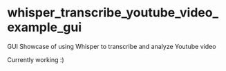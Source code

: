 # whisper_transcribe_youtube_video_example_gui
GUI Showcase of using Whisper to transcribe and analyze Youtube video

Currently working :)
